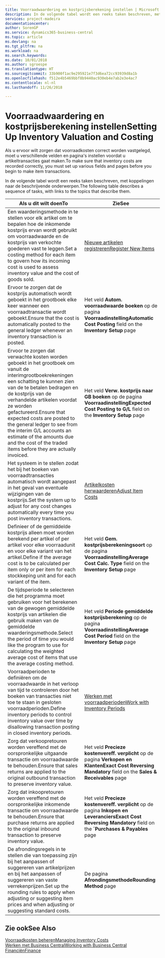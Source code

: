 ```yaml
---
title: Voorraadwaardering en kostprijsberekening instellen | Microsoft Docs
description: In de volgende tabel wordt een reeks taken beschreven, met koppelingen naar de beschrijvende onderwerpen.
services: project-madeira
documentationcenter: 
author: SorenGP
ms.service: dynamics365-business-central
ms.topic: article
ms.devlang: na
ms.tgt_pltfrm: na
ms.workload: na
ms.search.keywords: 
ms.date: 10/01/2018
ms.author: sgroespe
ms.translationtype: HT
ms.sourcegitcommit: 33b900f1ac9e295921e7f3d6ea72cc93939d8a1b
ms.openlocfilehash: f512e4b5469bbf8b9440ac930eb4e7ab2e3e4ac7
ms.contentlocale: nl-nl
ms.lasthandoff: 11/26/2018

---
```

# <a name="setting-up-inventory-valuation-and-costing"></a><span data-ttu-id="bfa9c-103">Voorraadwaardering en kostprijsberekening instellen</span><span class="sxs-lookup"><span data-stu-id="bfa9c-103">Setting Up Inventory Valuation and Costing</span></span>
<span data-ttu-id="bfa9c-104">Als u ervoor wilt zorgen dat voorraadkosten correct worden vastgelegd, moet u verschillende velden en pagina's instellen voordat u artikeltransacties gaat maken.</span><span class="sxs-lookup"><span data-stu-id="bfa9c-104">To make sure that inventory costs are recorded correctly, you must set up various fields and pages before you begin to make item transactions.</span></span>

<span data-ttu-id="bfa9c-105">In de volgende tabel wordt een reeks taken beschreven, met koppelingen naar de beschrijvende onderwerpen.</span><span class="sxs-lookup"><span data-stu-id="bfa9c-105">The following table describes a sequence of tasks, with links to the topics that describe them.</span></span>

|<span data-ttu-id="bfa9c-106">**Als u dit wilt doen**</span><span class="sxs-lookup"><span data-stu-id="bfa9c-106">**To**</span></span>|<span data-ttu-id="bfa9c-107">**Zie**</span><span class="sxs-lookup"><span data-stu-id="bfa9c-107">**See**</span></span>|  
|------------|-------------|  
|<span data-ttu-id="bfa9c-108">Een waarderingsmethode in te stellen voor elk artikel om te bepalen hoe de inkomende kostprijs ervan wordt gebruikt om voorraadwaarde en de kostprijs van verkochte goederen vast te leggen.</span><span class="sxs-lookup"><span data-stu-id="bfa9c-108">Set a costing method for each item to govern how its incoming cost is used to assess inventory value and the cost of goods sold.</span></span>|[<span data-ttu-id="bfa9c-109">Nieuwe artikelen registreren</span><span class="sxs-lookup"><span data-stu-id="bfa9c-109">Register New Items</span></span>](inventory-how-register-new-items.md)|  
|<span data-ttu-id="bfa9c-110">Ervoor te zorgen dat de kostprijs automatisch wordt geboekt in het grootboek elke keer wanneer een voorraadtransactie wordt geboekt.</span><span class="sxs-lookup"><span data-stu-id="bfa9c-110">Ensure that the cost is automatically posted to the general ledger whenever an inventory transaction is posted.</span></span>|<span data-ttu-id="bfa9c-111">Het veld **Autom. voorraadwaarde boeken** op de pagina **Voorraadinstelling**</span><span class="sxs-lookup"><span data-stu-id="bfa9c-111">**Automatic Cost Posting** field on the **Inventory Setup** page</span></span>|  
|<span data-ttu-id="bfa9c-112">Ervoor te zorgen dat verwachte kosten worden geboekt in het grootboek om vanuit de interimgrootboekrekeningen een schatting te kunnen zien van de te betalen bedragen en de kostprijs van de verhandelde artikelen voordat ze worden gefactureerd.</span><span class="sxs-lookup"><span data-stu-id="bfa9c-112">Ensure that expected costs are posted to the general ledger to see from the interim G/L accounts an estimate of the amounts due and the cost of the traded items before they are actually invoiced.</span></span>|<span data-ttu-id="bfa9c-113">Het veld **Verw. kostprijs naar GB boeken** op de pagina **Voorraadinstelling**</span><span class="sxs-lookup"><span data-stu-id="bfa9c-113">**Expected Cost Posting to G/L** field on the **Inventory Setup** page</span></span>|  
|<span data-ttu-id="bfa9c-114">Het systeem in te stellen zodat het bij het boeken van voorraadtransacties automatisch wordt aangepast in het geval van eventuele wijzigingen van de kostprijs.</span><span class="sxs-lookup"><span data-stu-id="bfa9c-114">Set the system up to adjust for any cost changes automatically every time you post inventory transactions.</span></span>|[<span data-ttu-id="bfa9c-115">Artikelkosten herwaarderen</span><span class="sxs-lookup"><span data-stu-id="bfa9c-115">Adjust Item Costs</span></span>](inventory-how-adjust-item-costs.md)|  
|<span data-ttu-id="bfa9c-116">Definieer of de gemiddelde kostprijs alleen moet worden berekend per artikel of per artikel voor elke voorraadunit en voor elke variant van het artikel.</span><span class="sxs-lookup"><span data-stu-id="bfa9c-116">Define if the average cost is to be calculated per item only or per item for each stockkeping unit and for each variant of the item.</span></span>|<span data-ttu-id="bfa9c-117">Het veld **Gem. kostprijsberekeningsoort** op de pagina **Voorraadinstelling**</span><span class="sxs-lookup"><span data-stu-id="bfa9c-117">**Average Cost Calc. Type** field on the **Inventory Setup** page</span></span>|  
|<span data-ttu-id="bfa9c-118">De tijdsperiode te selecteren die het programma moet gebruiken voor het berekenen van de gewogen gemiddelde kostprijs van artikelen die gebruik maken van de gemiddelde waarderingsmethode.</span><span class="sxs-lookup"><span data-stu-id="bfa9c-118">Select the period of time you would like the program to use for calculating the weighted average cost of items that use the average costing method.</span></span>|<span data-ttu-id="bfa9c-119">Het veld **Periode gemiddelde kostprijsberekening** op de pagina **Voorraadinstelling**</span><span class="sxs-lookup"><span data-stu-id="bfa9c-119">**Average Cost Period** field on the **Inventory Setup** page</span></span>|  
|<span data-ttu-id="bfa9c-120">Voorraadperioden te definiëren om de voorraadwaarde in het verloop van tijd te controleren door het boeken van transacties niet toe te staan in gesloten voorraadperioden.</span><span class="sxs-lookup"><span data-stu-id="bfa9c-120">Define inventory periods to control inventory value over time by disallowing transaction posting in closed inventory periods.</span></span>|[<span data-ttu-id="bfa9c-121">Werken met voorraadperioden</span><span class="sxs-lookup"><span data-stu-id="bfa9c-121">Work with Inventory Periods</span></span>](finance-how-to-work-with-inventory-periods.md)|  
|<span data-ttu-id="bfa9c-122">Zorg dat verkoopretouren worden vereffend met de oorspronkelijke uitgaande transactie om voorraadwaarde te behouden.</span><span class="sxs-lookup"><span data-stu-id="bfa9c-122">Ensure that sales returns are applied to the original outbound transaction to preserve inventory value.</span></span>|<span data-ttu-id="bfa9c-123">Het veld **Precieze kostenvereff. verplicht** op de pagina **Verkopen en Klanten**</span><span class="sxs-lookup"><span data-stu-id="bfa9c-123">**Exact Cost Reversing Mandatory** field on the **Sales & Receivables** page</span></span>|  
|<span data-ttu-id="bfa9c-124">Zorg dat inkoopretouren worden vereffend met de oorspronkelijke inkomende transactie om voorraadwaarde te behouden.</span><span class="sxs-lookup"><span data-stu-id="bfa9c-124">Ensure that purchase returns are applied to the original inbound transaction to preserve inventory value.</span></span>|<span data-ttu-id="bfa9c-125">Het veld **Precieze kostenvereff. verplicht** op de pagina **Inkopen en Leveranciers**</span><span class="sxs-lookup"><span data-stu-id="bfa9c-125">**Exact Cost Reversing Mandatory** field on the **´Purchases & Payables** page</span></span>|
|<span data-ttu-id="bfa9c-126">De afrondingsregels in te stellen die van toepassing zijn bij het aanpassen of suggereren van artikelprijzen en bij het aanpassen of suggereren van vaste verrekenprijzen.</span><span class="sxs-lookup"><span data-stu-id="bfa9c-126">Set up the rounding rules to apply when adjusting or suggesting item prices and when adjusting or suggesting standard costs.</span></span>|<span data-ttu-id="bfa9c-127">De pagina **Afrondingsmethode**</span><span class="sxs-lookup"><span data-stu-id="bfa9c-127">**Rounding Method** page</span></span>|  

## <a name="see-also"></a><span data-ttu-id="bfa9c-128">Zie ook</span><span class="sxs-lookup"><span data-stu-id="bfa9c-128">See Also</span></span>  
[<span data-ttu-id="bfa9c-129">Voorraadkosten beheren</span><span class="sxs-lookup"><span data-stu-id="bfa9c-129">Managing Inventory Costs</span></span>](finance-manage-inventory-costs.md)  
[<span data-ttu-id="bfa9c-130">Werken met Business Central</span><span class="sxs-lookup"><span data-stu-id="bfa9c-130">Working with Business Central</span></span>](ui-work-product.md)  
[<span data-ttu-id="bfa9c-131">Financiën</span><span class="sxs-lookup"><span data-stu-id="bfa9c-131">Finance</span></span>](finance.md)  

